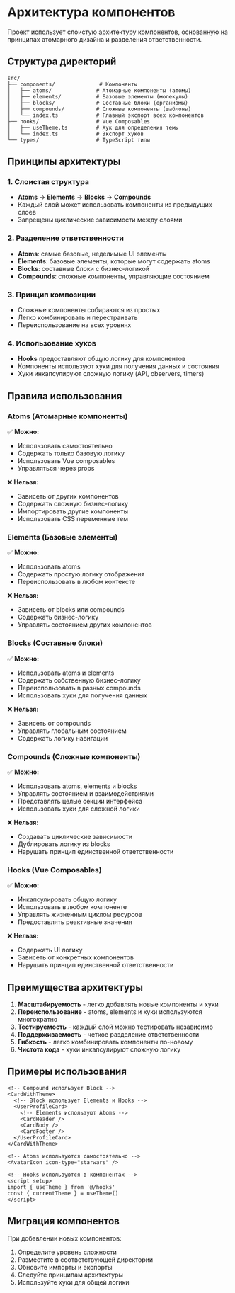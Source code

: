 # Архитектура компонентов

Проект использует слоистую архитектуру компонентов, основанную на принципах атомарного дизайна и разделения ответственности.

## Структура директорий

```
src/
├── components/              # Компоненты
│   ├── atoms/              # Атомарные компоненты (атомы)
│   ├── elements/           # Базовые элементы (молекулы)
│   ├── blocks/             # Составные блоки (организмы)
│   ├── compounds/          # Сложные компоненты (шаблоны)
│   └── index.ts            # Главный экспорт всех компонентов
├── hooks/                  # Vue Composables
│   ├── useTheme.ts         # Хук для определения темы
│   └── index.ts            # Экспорт хуков
└── types/                  # TypeScript типы
```

## Принципы архитектуры

### 1. Слоистая структура
- **Atoms** → **Elements** → **Blocks** → **Compounds**
- Каждый слой может использовать компоненты из предыдущих слоев
- Запрещены циклические зависимости между слоями

### 2. Разделение ответственности
- **Atoms**: самые базовые, неделимые UI элементы
- **Elements**: базовые элементы, которые могут содержать atoms
- **Blocks**: составные блоки с бизнес-логикой
- **Compounds**: сложные компоненты, управляющие состоянием

### 3. Принцип композиции
- Сложные компоненты собираются из простых
- Легко комбинировать и перестраивать
- Переиспользование на всех уровнях

### 4. Использование хуков
- **Hooks** предоставляют общую логику для компонентов
- Компоненты используют хуки для получения данных и состояния
- Хуки инкапсулируют сложную логику (API, observers, timers)

## Правила использования

### Atoms (Атомарные компоненты)
✅ **Можно:**
- Использовать самостоятельно
- Содержать только базовую логику
- Использовать Vue composables
- Управляться через props

❌ **Нельзя:**
- Зависеть от других компонентов
- Содержать сложную бизнес-логику
- Импортировать другие компоненты
- Использовать CSS переменные тем

### Elements (Базовые элементы)
✅ **Можно:**
- Использовать atoms
- Содержать простую логику отображения
- Переиспользовать в любом контексте

❌ **Нельзя:**
- Зависеть от blocks или compounds
- Содержать бизнес-логику
- Управлять состоянием других компонентов

### Blocks (Составные блоки)
✅ **Можно:**
- Использовать atoms и elements
- Содержать собственную бизнес-логику
- Переиспользовать в разных compounds
- Использовать хуки для получения данных

❌ **Нельзя:**
- Зависеть от compounds
- Управлять глобальным состоянием
- Содержать логику навигации

### Compounds (Сложные компоненты)
✅ **Можно:**
- Использовать atoms, elements и blocks
- Управлять состоянием и взаимодействиями
- Представлять целые секции интерфейса
- Использовать хуки для сложной логики

❌ **Нельзя:**
- Создавать циклические зависимости
- Дублировать логику из blocks
- Нарушать принцип единственной ответственности

### Hooks (Vue Composables)
✅ **Можно:**
- Инкапсулировать общую логику
- Использовать в любом компоненте
- Управлять жизненным циклом ресурсов
- Предоставлять реактивные значения

❌ **Нельзя:**
- Содержать UI логику
- Зависеть от конкретных компонентов
- Нарушать принцип единственной ответственности

## Преимущества архитектуры

1. **Масштабируемость** - легко добавлять новые компоненты и хуки
2. **Переиспользование** - atoms, elements и хуки используются многократно
3. **Тестируемость** - каждый слой можно тестировать независимо
4. **Поддерживаемость** - четкое разделение ответственности
5. **Гибкость** - легко комбинировать компоненты по-новому
6. **Чистота кода** - хуки инкапсулируют сложную логику

## Примеры использования

```vue
<!-- Compound использует Block -->
<CardWithTheme>
  <!-- Block использует Elements и Hooks -->
  <UserProfileCard>
    <!-- Elements используют Atoms -->
    <CardHeader />
    <CardBody />
    <CardFooter />
  </UserProfileCard>
</CardWithTheme>

<!-- Atoms используются самостоятельно -->
<AvatarIcon icon-type="starwars" />

<!-- Hooks используются в компонентах -->
<script setup>
import { useTheme } from '@/hooks'
const { currentTheme } = useTheme()
</script>
```

## Миграция компонентов

При добавлении новых компонентов:
1. Определите уровень сложности
2. Разместите в соответствующей директории
3. Обновите импорты и экспорты
4. Следуйте принципам архитектуры
5. Используйте хуки для общей логики
